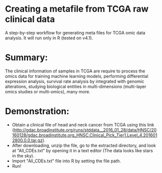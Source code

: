 # Creating a metafile from TCGA raw clinical data
A step-by-step workflow for generating meta files for TCGA omic data analysis. It will run only in R (tested on v4.1).

# Summary:
The clinical information of samples in TCGA are require to process the omics data for training machine learning models, performing differential expression analysis, survival rate analysis by integrated with genomic alterations, studying biological entities in multi-dimensions (multi-layer omics studies or multi-omics), many more.

# Demonstration:
* Obtain a clinical file of head and neck cancer from TCGA using this link (http://gdac.broadinstitute.org/runs/stddata__2016_01_28/data/HNSC/20160128/gdac.broadinstitute.org_HNSC.Clinical_Pick_Tier1.Level_4.2016012800.0.0.tar.gz). 
* After downloading, unzip the file, go to the extracted directory, and look at "All_CDEs.txt" by opening it in a text editor (The data looks like stars in the sky).
* Import "All_CDEs.txt" file into R by setting the file path.
* Run!   

